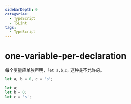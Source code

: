 ```yaml
---
sidebarDepth: 0
categories:
  - TypeScript
  - TSLint
tags:
  - TypeScript
---
```


# one-variable-per-declaration

每个变量应单独声明，`let a,b,c;` 这种是不允许的。

<div class="code-style bad">

<!-- prettier-ignore -->
```ts
let a, b = 0, c = 's';
```

</div>
<div class="code-style good">

```ts
let a;
let b = 0;
let c = 's';
```

</div>
